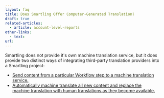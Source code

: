```yaml
---
layout: faq
title: Does Smartling Offer Computer-Generated Translation?
draft: true
related-articles:
  - article: account-level-reports
other-links:
  - text:
url:
---
```



Smartling does not provide it's own machine translation service, but it does provide two distinct ways of integrating third-party translation providers into a Smartling project:

* [Send content from a particular Workflow step to a machine translation service.](/)
* [Automatically machine translate all new content and replace the machine translation with human translations as they become available.](/)